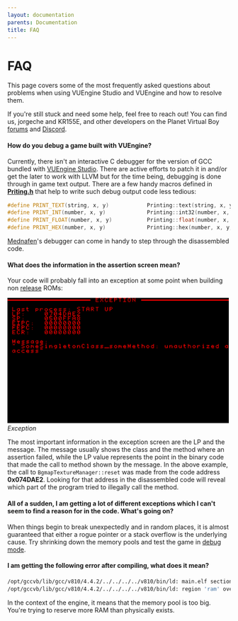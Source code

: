 ```yaml
---
layout: documentation
parents: Documentation
title: FAQ
---
```


# FAQ

This page covers some of the most frequently asked questions about problems when using VUEngine Studio and VUEngine and how to resolve them.

If you're still stuck and need some help, feel free to reach out! You can find us, jorgeche and KR155E, and other developers on the Planet Virtual Boy [forums](https://www.virtual-boy.com/forums/) and [Discord](https://www.virtual-boy.com/discord/).

#### How do you debug a game built with VUEngine?

Currently, there isn't an interactive C debugger for the version of GCC bundled with [VUEngine Studio](https://www.vuengine.dev/). There are active efforts to patch it in and/or get the later to work with LLVM but for the time being, debugging is done through in game text output. There are a few handy macros defined in [**Priting.h**](https://github.com/VUEngine/VUEngine-Core/blob/master/source/Component/Graphics/2d/Sprites/Bgmap/Printing/Printing.h) that help to write such debug output code less tedious:

```cpp
#define PRINT_TEXT(string, x, y)            Printing::text(string, x, y, NULL)
#define PRINT_INT(number, x, y)             Printing::int32(number, x, y, NULL)
#define PRINT_FLOAT(number, x, y)           Printing::float(number, x, y, 2, NULL)
#define PRINT_HEX(number, x, y)             Printing::hex(number, x, y, 8, NULL)
```

[Mednafen](https://mednafen.github.io/)'s debugger can come in handy to step through the disassembled code.

#### What does the information in the assertion screen mean?

Your code will probably fall into an exception at some point when building non [release](/documentation/user-guide/building-modes/#release) ROMs:

<a href="/documentation/images/faq/exception.png" data-toggle="lightbox" data-gallery="gallery" data-caption="Illegal method access"><img src="/documentation/images/faq/exception.png" width="500" /></a><br/>
_Exception_

The most important information in the exception screen are the LP and the message. The message usually shows the class and the method where an assertion failed, while the LP value represents the point in the binary code that made the call to method shown by the message. In the above example, the call to `BgmapTextureManager::reset` was made from the code address **0x074DAE2**. Looking for that address in the disassembled code will reveal which part of the program tried to illegally call the method.  

#### All of a sudden, I am getting a lot of different exceptions which I can't seem to find a reason for in the code. What's going on?

When things begin to break unexpectedly and in random places, it is almost guaranteed that either a rogue pointer or a stack overflow is the underlying cause. Try shrinking down the memory pools and test the game in [debug mode](/documentation/user-guide/building-modes/#debug).

#### I am getting the following error after compiling, what does it mean?

```bash
/opt/gccvb/lib/gcc/v810/4.4.2/../../../../v810/bin/ld: main.elf section '.bss' will not fit in region 'ram'
/opt/gccvb/lib/gcc/v810/4.4.2/../../../../v810/bin/ld: region 'ram' overflowed by xx bytes
```

In the context of the engine, it means that the memory pool is too big. You're trying to reserve more RAM than physically exists.
